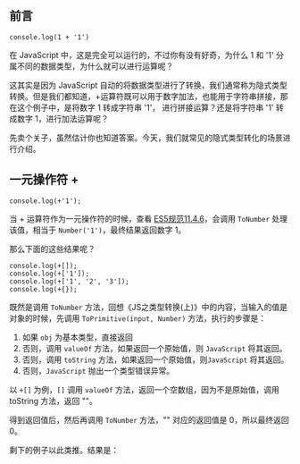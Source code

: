 **前言**
--- 
```
console.log(1 + '1')
```

在 JavaScript 中，这是完全可以运行的，不过你有没有好奇，为什么 1 和 '1' 分属不同的数据类型，为什么就可以进行运算呢？

这其实是因为 JavaScript 自动的将数据类型进行了转换，我们通常称为隐式类型转换。但是我们都知道，+运算符既可以用于数字加法，也能用于字符串拼接，那在这个例子中，是将数字 1 转成字符串 '1'，
进行拼接运算？还是将字符串 '1' 转成数字 1，进行加法运算呢？

先卖个关子，虽然估计你也知道答案。今天，我们就常见的隐式类型转化的场景进行介绍。

**一元操作符 +**
--- 
```
console.log(+'1');
```
当 + 运算符作为一元操作符的时候，查看 [ES5规范11.4.6](http://es5.github.io/#x11.4.6)，会调用 `ToNumber` 处理该值，相当于 `Number('1')`，最终结果返回数字 1。

那么下面的这些结果呢？

```
console.log(+[]);
console.log(+['1']);
console.log(+['1', '2', '3']);
console.log(+{});
```
既然是调用 `ToNumber` 方法，回想《JS之类型转换(上)》中的内容，当输入的值是对象的时候，先调用 `ToPrimitive(input, Number)` 方法，执行的步骤是：

1. 如果 `obj` 为基本类型，直接返回
2. 否则，调用 `valueOf` 方法，如果返回一个原始值，则 `JavaScript` 将其返回。
3. 否则，调用 `toString` 方法，如果返回一个原始值，则`JavaScript` 将其返回。
4. 否则，`JavaScript` 抛出一个类型错误异常。

以 `+[]` 为例，`[]` 调用 `valueOf` 方法，返回一个空数组，因为不是原始值，调用 toString 方法，返回 ""。

得到返回值后，然后再调用 `ToNumber` 方法，"" 对应的返回值是 0，所以最终返回 0。

剩下的例子以此类推。结果是：








